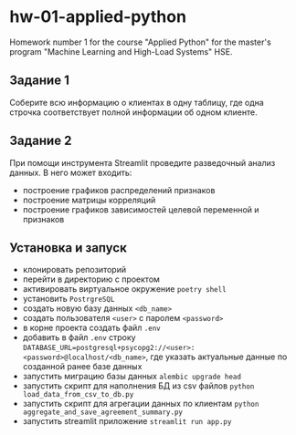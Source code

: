 # hw-01-applied-python

Homework number 1 for the course "Applied Python" for the master's program "Machine Learning and High-Load Systems" HSE.

## Задание 1

Соберите всю информацию о клиентах в одну таблицу, где одна строчка соответствует полной информации об одном клиенте.

## Задание 2

При помощи инструмента Streamlit проведите разведочный анализ данных. В него может входить:

- построение графиков распределений признаков
- построение матрицы корреляций
- построение графиков зависимостей целевой переменной и признаков

## Установка и запуск

- клонировать репозиторий
- перейти в директорию с проектом
- активировать виртуальное окружение `poetry shell`
- установить `PostrgreSQL`
- создать новую базу данных `<db_name>`
- создать пользователя `<user>` с паролем `<password>`
- в корне проекта создать файл `.env`
- добавить в файл `.env` строку `DATABASE_URL=postgresql+psycopg2://<user>:<password>@localhost/<db_name>`, где указать актуальные данные по созданной ранее базе данных
- запустить миграцию базы данных `alembic upgrade head`
- запустить скрипт для наполнения БД из csv файлов `python load_data_from_csv_to_db.py`
- запустить скрипт для агрегации данных по клиентам `python aggregate_and_save_agreement_summary.py`
- запустить streamlit приложение `streamlit run app.py`
